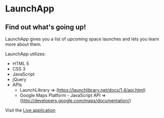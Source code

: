 # LaunchApp

## Find out what's going up!

LaunchApp gives you a list of upcoming space launches and lets you learn more about them.

LaunchApp utilizes:
- HTML 5
- CSS 3
- JavaScript
- jQuery
- APIs
  - LaunchLibrary => (https://launchlibrary.net/docs/1.4/api.html)
  - Google Maps Platform - JavaScript API => (http://developers.google.com/maps/documentation/)

Visit the [Live application](https://williams-christopher.github.io/Launch-App/)
